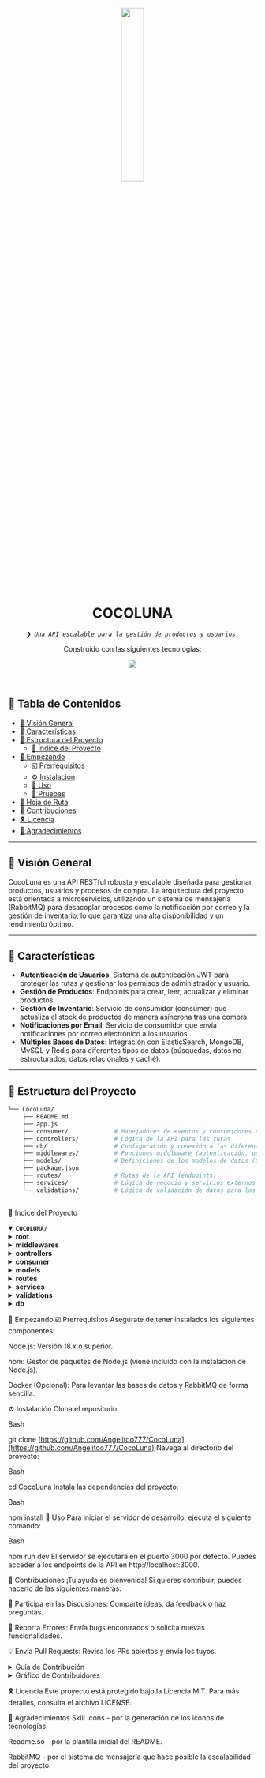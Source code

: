 <p align="center">
    <img src="https://img.icons8.com/external-tal-revivo-duo-tal-revivo/100/external-markdown-a-lightweight-markup-language-with-plain-text-formatting-syntax-logo-duo-tal-revivo.png" align="center" width="30%">
</p>
<p align="center"><h1 align="center">COCOLUNA</h1></p>
<p align="center">
	<em><code>❯ Una API escalable para la gestión de productos y usuarios.</code></em>
</p>
<p align="center">
	</p>
<p align="center">Construido con las siguientes tecnologías:</p>
<p align="center">
	<a href="https://skillicons.dev">
		<img src="https://skillicons.dev/icons?i=express,md,redis,sequelize,nodejs">
	</a></p>
<br>

## 🔗 Tabla de Contenidos

- [📍 Visión General](#-visión-general)
- [👾 Características](#-características)
- [📁 Estructura del Proyecto](#-estructura-del-proyecto)
  - [📂 Índice del Proyecto](#-índice-del-proyecto)
- [🚀 Empezando](#-empezando)
  - [☑️ Prerrequisitos](#️-prerrequisitos)
  - [⚙️ Instalación](#️-instalación)
  - [🤖 Uso](#-uso)
  - [🧪 Pruebas](#-pruebas)
- [📌 Hoja de Ruta](#-hoja-de-ruta)
- [🔰 Contribuciones](#-contribuciones)
- [🎗 Licencia](#-licencia)
- [🙌 Agradecimientos](#-agradecimientos)

---

## 📍 Visión General

CocoLuna es una API RESTful robusta y escalable diseñada para gestionar productos, usuarios y procesos de compra. La arquitectura del proyecto está orientada a microservicios, utilizando un sistema de mensajería (RabbitMQ) para desacoplar procesos como la notificación por correo y la gestión de inventario, lo que garantiza una alta disponibilidad y un rendimiento óptimo.

---

## 👾 Características

* **Autenticación de Usuarios**: Sistema de autenticación JWT para proteger las rutas y gestionar los permisos de administrador y usuario.
* **Gestión de Productos**: Endpoints para crear, leer, actualizar y eliminar productos.
* **Gestión de Inventario**: Servicio de consumidor (consumer) que actualiza el stock de productos de manera asíncrona tras una compra.
* **Notificaciones por Email**: Servicio de consumidor que envía notificaciones por correo electrónico a los usuarios.
* **Múltiples Bases de Datos**: Integración con ElasticSearch, MongoDB, MySQL y Redis para diferentes tipos de datos (búsquedas, datos no estructurados, datos relacionales y caché).

---

## 📁 Estructura del Proyecto

```sh
└── CocoLuna/
    ├── README.md
    ├── app.js
    ├── consumer/             # Manejadores de eventos y consumidores de RabbitMQ
    ├── controllers/          # Lógica de la API para las rutas
    ├── db/                   # Configuración y conexión a las diferentes bases de datos
    ├── middlewares/          # Funciones middleware (autenticación, permisos, etc.)
    ├── models/               # Definiciones de los modelos de datos (Sequelize y Mongoose)
    ├── package.json
    ├── routes/               # Rutas de la API (endpoints)
    ├── services/             # Lógica de negocio y servicios externos (RabbitMQ, etc.)
    └── validations/          # Lógica de validación de datos para los endpoints
    
```
📂 Índice del Proyecto
<details open>
		<summary><b><code>COCOLUNA/</code></b></summary>
		<details>
				<summary><b>root</b></summary>
				<blockquote>
					<table>
					<tr>
						<td><b><a href='https://github.com/Angelitoo777/CocoLuna/blob/master/app.js'>app.js</a></b></td>
						<td>Punto de entrada de la aplicación, configura Express y los middlewares globales.</td>
					</tr>
					<tr>
						<td><b><a href='https://github.com/Angelitoo777/CocoLuna/blob/master/package-lock.json'>package-lock.json</a></b></td>
						<td>Define las dependencias exactas del proyecto.</td>
					</tr>
					<tr>
						<td><b><a href='https://github.com/Angelitoo777/CocoLuna/blob/master/package.json'>package.json</a></b></td>
						<td>Configuración del proyecto, scripts, dependencias.</td>
					</tr>
					</table>
			</blockquote>
		</details>
		<details> 
				<summary><b>middlewares</b></summary>
		<blockquote>
			<table>
			<tr>
				<td><b><a href='https://github.com/Angelitoo777/CocoLuna/blob/master/middlewares/authMiddleware.js'>authMiddleware.js</a></b></td>
				<td>Middleware para verificar tokens de autenticación (JWT).</td>
			</tr>
			<tr>
				<td><b><a href='https://github.com/Angelitoo777/CocoLuna/blob/master/middlewares/admin.middleware.js'>admin.middleware.js</a></b></td>
				<td>Middleware para restringir el acceso a rutas solo para administradores.</td>
			</tr>
			</table>
		</blockquote>
	</details>
<details> <summary><b>controllers</b></summary>
<blockquote>
<table>
<tr>
<td><b><a href='https://github.com/Angelitoo777/CocoLuna/blob/master/controllers/user.controller.js'>user.controller.js</a></b></td>
<td>Maneja la lógica de las peticiones relacionadas con los usuarios.</td>
</tr>
<tr>
<td><b><a href='https://github.com/Angelitoo777/CocoLuna/blob/master/controllers/product.controller.js'>product.controller.js</a></b></td>
<td>Maneja la lógica de las peticiones relacionadas con los productos.</td>
</tr>
</table>
</blockquote>
</details>
<details> <summary><b>consumer</b></summary>
<blockquote>
<table>
<tr>
<td><b><a href='https://github.com/Angelitoo777/CocoLuna/blob/master/consumer/orderEmail.consumer.js'>orderEmail.consumer.js</a></b></td>
<td>Consume mensajes de la cola de RabbitMQ para enviar correos de confirmación de compra.</td>
</tr>
<tr>
<td><b><a href='https://github.com/Angelitoo777/CocoLuna/blob/master/consumer/orderStock.consumer.js'>orderStock.consumer.js</a></b></td>
<td>Consume mensajes de la cola para actualizar el inventario de productos.</td>
</tr>
<tr>
<td><b><a href='https://github.com/Angelitoo777/CocoLuna/blob/master/consumer/registerAndNotify.consumer.js'>registerAndNotify.consumer.js</a></b></td>
<td>Consume mensajes para notificar sobre nuevos registros de usuarios.</td>
</tr>
</table>
</blockquote>
</details>
<details> <summary><b>models</b></summary>
<blockquote>
<table>
<tr>
<td><b><a href='https://github.com/Angelitoo777/CocoLuna/blob/master/models/user.model.js'>user.model.js</a></b></td>
<td>Definición del modelo de datos para los usuarios (Sequelize).</td>
</tr>
<tr>
<td><b><a href='https://github.com/Angelitoo777/CocoLuna/blob/master/models/products.model.js'>products.model.js</a></b></td>
<td>Definición del modelo de datos para los productos (Sequelize).</td>
</tr>
</table>
</blockquote>
</details>
<details> <summary><b>routes</b></summary>
<blockquote>
<table>
<tr>
<td><b><a href='https://github.com/Angelitoo777/CocoLuna/blob/master/routes/product.routes.js'>product.routes.js</a></b></td>
<td>Define los endpoints de la API para la gestión de productos.</td>
</tr>
<tr>
<td><b><a href='https://github.com/Angelitoo777/CocoLuna/blob/master/routes/user.routes.js'>user.routes.js</a></b></td>
<td>Define los endpoints de la API para la gestión de usuarios.</td>
</tr>
</table>
</blockquote>
</details>
<details> <summary><b>services</b></summary>
<blockquote>
<table>
<tr>
<td><b><a href='https://github.com/Angelitoo777/CocoLuna/blob/master/services/rabbitmq.services.js'>rabbitmq.services.js</a></b></td>
<td>Servicio para la conexión y publicación de mensajes en RabbitMQ.</td>
</tr>
<tr>
<td><b><a href='https://github.com/Angelitoo777/CocoLuna/blob/master/services/buyProducts.services.js'>buyProducts.services.js</a></b></td>
<td>Lógica de negocio para el proceso de compra de productos.</td>
</tr>
<tr>
<td><b><a href='https://github.com/Angelitoo777/CocoLuna/blob/master/services/registenAndNotify.services.js'>registenAndNotify.services.js</a></b></td>
<td>Lógica de negocio para el registro de usuarios y notificación.</td>
</tr>
</table>
</blockquote>
</details>
<details> <summary><b>validations</b></summary>
<blockquote>
<table>
<tr>
<td><b><a href='https://github.com/Angelitoo777/CocoLuna/blob/master/validations/order.validation.js'>order.validation.js</a></b></td>
<td>Esquema de validación para las peticiones de compra.</td>
</tr>
<tr>
<td><b><a href='https://github.com/Angelitoo777/CocoLuna/blob/master/validations/user.validation.js'>user.validation.js</a></b></td>
<td>Esquema de validación para los datos de usuario.</td>
</tr>
<tr>
<td><b><a href='https://github.com/Angelitoo777/CocoLuna/blob/master/validations/product.validation.js'>product.validation.js</a></b></td>
<td>Esquema de validación para los datos de producto.</td>
</tr>
</table>
</blockquote>
</details>
<details> <summary><b>db</b></summary>
<blockquote>
<table>
<tr>
<td><b><a href='https://github.com/Angelitoo777/CocoLuna/blob/master/db/elastic.db.js'>elastic.db.js</a></b></td>
<td>Configuración de la conexión a la base de datos de ElasticSearch.</td>
</tr>
<tr>
<td><b><b><a href='https://github.com/Angelitoo777/CocoLuna/blob/master/db/mysql.db.js'>mysql.db.js</a></b></td>
<td>Configuración de la conexión a la base de datos de MySQL.</td>
</tr>
<tr>
<td><b><a href='https://github.com/Angelitoo777/CocoLuna/blob/master/db/redis.db.js'>redis.db.js</a></b></td>
<td>Configuración de la conexión a la base de datos de Redis.</td>
</tr>
<tr>
<td><b><a href='https://github.com/Angelitoo777/CocoLuna/blob/master/db/mongo.db.js'>mongo.db.js</a></b></td>
<td>Configuración de la conexión a la base de datos de MongoDB.</td>
</tr>
</table>
</blockquote>
</details>
</details>

🚀 Empezando
☑️ Prerrequisitos
Asegúrate de tener instalados los siguientes componentes:

Node.js: Versión 18.x o superior.

npm: Gestor de paquetes de Node.js (viene incluido con la instalación de Node.js).

Docker (Opcional): Para levantar las bases de datos y RabbitMQ de forma sencilla.

⚙️ Instalación
Clona el repositorio:

Bash

git clone [https://github.com/Angelitoo777/CocoLuna](https://github.com/Angelitoo777/CocoLuna)
Navega al directorio del proyecto:

Bash

cd CocoLuna
Instala las dependencias del proyecto:

Bash

npm install
🤖 Uso
Para iniciar el servidor de desarrollo, ejecuta el siguiente comando:

Bash

npm run dev
El servidor se ejecutará en el puerto 3000 por defecto. Puedes acceder a los endpoints de la API en http://localhost:3000.




🔰 Contribuciones
¡Tu ayuda es bienvenida! Si quieres contribuir, puedes hacerlo de las siguientes maneras:

💬 Participa en las Discusiones: Comparte ideas, da feedback o haz preguntas.

🐛 Reporta Errores: Envía bugs encontrados o solicita nuevas funcionalidades.

💡 Envía Pull Requests: Revisa los PRs abiertos y envía los tuyos.

<details closed>
<summary>Guía de Contribución</summary>

Haz un Fork: Primero, haz un fork del repositorio a tu cuenta de GitHub.

Clona el Repositorio: Clona tu fork a tu máquina local.

Bash

git clone [https://github.com/Angelitoo777/CocoLuna](https://github.com/Angelitoo777/CocoLuna)
Crea una Nueva Rama: Trabaja siempre en una nueva rama con un nombre descriptivo.

Bash

git checkout -b nueva-funcionalidad-x
Haz tus Cambios: Desarrolla y prueba tus cambios localmente.

Haz el Commit: Confirma tus cambios con un mensaje claro y conciso.

Bash

git commit -m 'Implementada nueva funcionalidad X.'
Sube los Cambios: Sube los cambios a tu repositorio forkeado.

Bash

git push origin nueva-funcionalidad-x
Crea un Pull Request: Crea un PR contra el repositorio original. Describe claramente los cambios que has hecho.

Revisión: Una vez que tu PR sea revisado y aprobado, se fusionará con la rama principal. ¡Gracias por tu contribución!

</details>

<details closed>
<summary>Gráfico de Contribuidores</summary>
<br>
<p align="left">
<a href="https://github.com{/Angelitoo777/CocoLuna/}graphs/contributors">
<img src="https://contrib.rocks/image?repo=Angelitoo777/CocoLuna">
</a>
</p>
</details>

🎗 Licencia
Este proyecto está protegido bajo la Licencia MIT. Para más detalles, consulta el archivo LICENSE.

🙌 Agradecimientos
Skill Icons - por la generación de los iconos de tecnologías.

Readme.so - por la plantilla inicial del README.

RabbitMQ - por el sistema de mensajería que hace posible la escalabilidad del proyecto.

